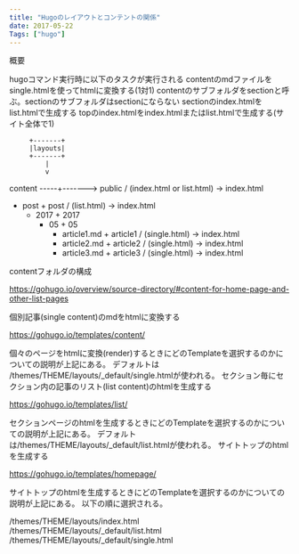 ```yaml
---
title: "Hugoのレイアウトとコンテントの関係"
date: 2017-05-22
Tags: ["hugo"]
---
```



概要

hugoコマンド実行時に以下のタスクが実行される
contentのmdファイルをsingle.htmlを使ってhtmlに変換する(1対1)
contentのサブフォルダをsectionと呼ぶ。sectionのサブフォルダはsectionにならない
sectionのindex.htmlをlist.htmlで生成する
topのindex.htmlをindex.htmlまたはlist.htmlで生成する(サイト全体で1)

         +-------+
         |layouts|
         +-------+
             |
             v
content -----+-------> public / (index.html or list.html) -> index.html
  + post                    + post / (list.html) -> index.html
    + 2017                    + 2017
      + 05                      + 05
        + article1.md             + article1 / (single.html) -> index.html
        + article2.md             + article2 / (single.html) -> index.html
        + article3.md             + article3 / (single.html) -> index.html

contentフォルダの構成

https://gohugo.io/overview/source-directory/#content-for-home-page-and-other-list-pages

個別記事(single content)のmdをhtmlに変換する

https://gohugo.io/templates/content/

個々のページをhtmlに変換(render)するときにどのTemplateを選択するのかについての説明が上記にある。
デフォルトは /themes/THEME/layouts/_default/single.htmlが使われる。
セクション毎にセクション内の記事のリスト(list content)のhtmlを生成する

https://gohugo.io/templates/list/

セクションページのhtmlを生成するときにどのTemplateを選択するのかについての説明が上記にある。
デフォルトは/themes/THEME/layouts/_default/list.htmlが使われる。
サイトトップのhtmlを生成する

https://gohugo.io/templates/homepage/

サイトトップのhtmlを生成するときにどのTemplateを選択するのかについての説明が上記にある。
以下の順に選択される。

/themes/THEME/layouts/index.html
/themes/THEME/layouts/_default/list.html
/themes/THEME/layouts/_default/single.html

